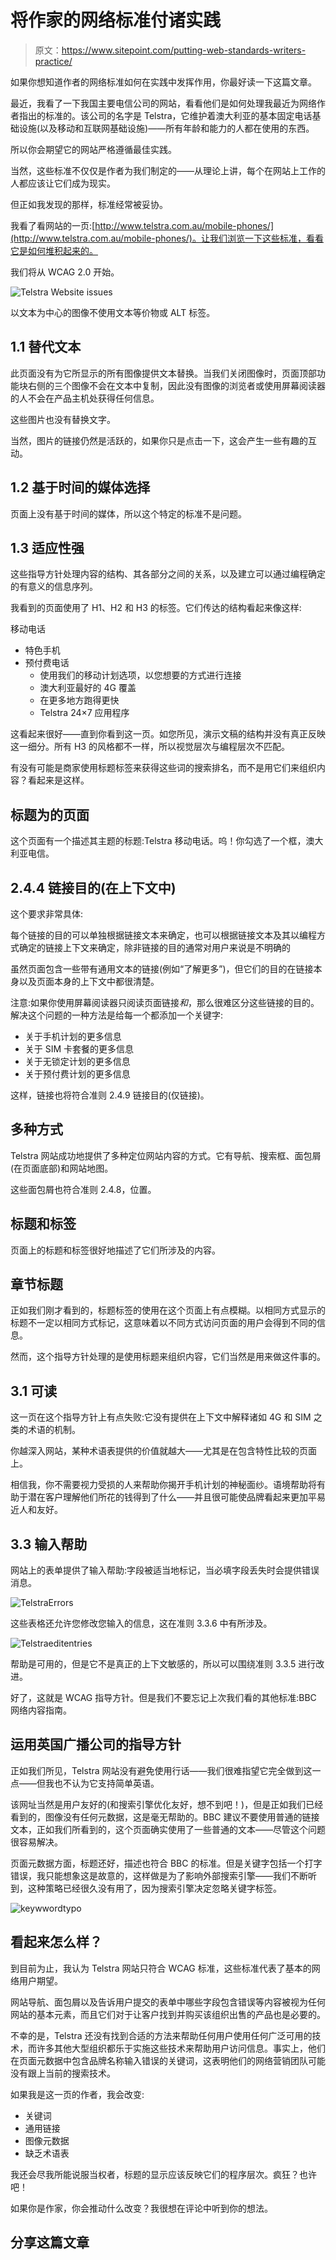 # 将作家的网络标准付诸实践

> 原文：<https://www.sitepoint.com/putting-web-standards-writers-practice/>

如果你想知道作者的网络标准如何在实践中发挥作用，你最好读一下这篇文章。

最近，我看了一下我国主要电信公司的网站，看看他们是如何处理我最近为网络作者指出的标准的。该公司的名字是 Telstra，它维护着澳大利亚的基本固定电话基础设施(以及移动和互联网基础设施)——所有年龄和能力的人都在使用的东西。

所以你会期望它的网站严格遵循最佳实践。

当然，这些标准不仅仅是作者为我们制定的——从理论上讲，每个在网站上工作的人都应该让它们成为现实。

但正如我发现的那样，标准经常被妥协。

我看了看网站的一页:[http://www.telstra.com.au/mobile-phones/](http://www.telstra.com.au/mobile-phones/)。让我们浏览一下这些标准，看看它是如何堆积起来的。

我们将从 WCAG 2.0 开始。

![Telstra Website issues](img/36a6e0af2200fa279d15cb5ac91bd045.png)

以文本为中心的图像不使用文本等价物或 ALT 标签。

## 1.1 替代文本

此页面没有为它所显示的所有图像提供文本替换。当我们关闭图像时，页面顶部功能块右侧的三个图像不会在文本中复制，因此没有图像的浏览者或使用屏幕阅读器的人不会在产品主机处获得任何信息。

这些图片也没有替换文字。

当然，图片的链接仍然是活跃的，如果你只是点击一下，这会产生一些有趣的互动。

## 1.2 基于时间的媒体选择

页面上没有基于时间的媒体，所以这个特定的标准不是问题。

## 1.3 适应性强

这些指导方针处理内容的结构、其各部分之间的关系，以及建立可以通过编程确定的有意义的信息序列。

我看到的页面使用了 H1、H2 和 H3 的标签。它们传达的结构看起来像这样:

移动电话

*   特色手机
*   预付费电话
    *   使用我们的移动计划选项，以您想要的方式进行连接
    *   澳大利亚最好的 4G 覆盖
    *   在更多地方跑得更快
    *   Telstra 24×7 应用程序

这看起来很好——直到你看到这一页。如您所见，演示文稿的结构并没有真正反映这一细分。所有 H3 的风格都不一样，所以视觉层次与编程层次不匹配。

有没有可能是商家使用标题标签来获得这些词的搜索排名，而不是用它们来组织内容？看起来是这样。

## 标题为的页面

这个页面有一个描述其主题的标题:Telstra 移动电话。呜！你勾选了一个框，澳大利亚电信。

## 2.4.4 链接目的(在上下文中)

这个要求非常具体:

每个链接的目的可以单独根据链接文本来确定，也可以根据链接文本及其以编程方式确定的链接上下文来确定，除非链接的目的通常对用户来说是不明确的

虽然页面包含一些带有通用文本的链接(例如“了解更多”)，但它们的目的在链接本身以及页面本身的上下文中都很清楚。

注意:如果你使用屏幕阅读器只阅读页面链接*和*，那么很难区分这些链接的目的。解决这个问题的一种方法是给每一个都添加一个关键字:

*   关于手机计划的更多信息
*   关于 SIM 卡套餐的更多信息
*   关于无锁定计划的更多信息
*   关于预付费计划的更多信息

这样，链接也将符合准则 2.4.9 链接目的(仅链接)。

## 多种方式

Telstra 网站成功地提供了多种定位网站内容的方式。它有导航、搜索框、面包屑(在页面底部)和网站地图。

这些面包屑也符合准则 2.4.8，位置。

## 标题和标签

页面上的标题和标签很好地描述了它们所涉及的内容。

## 章节标题

正如我们刚才看到的，标题标签的使用在这个页面上有点模糊。以相同方式显示的标题不一定以相同方式标记，这意味着以不同方式访问页面的用户会得到不同的信息。

然而，这个指导方针处理的是使用标题来组织内容，它们当然是用来做这件事的。

## 3.1 可读

这一页在这个指导方针上有点失败:它没有提供在上下文中解释诸如 4G 和 SIM 之类的术语的机制。

你越深入网站，某种术语表提供的价值就越大——尤其是在包含特性比较的页面上。

相信我，你不需要视力受损的人来帮助你揭开手机计划的神秘面纱。语境帮助将有助于潜在客户理解他们所花的钱得到了什么——并且很可能使品牌看起来更加平易近人和友好。

## 3.3 输入帮助

网站上的表单提供了输入帮助:字段被适当地标记，当必填字段丢失时会提供错误消息。

![TelstraErrors](img/da33256c1a983199afb9862fda46fe96.png)

这些表格还允许您修改您输入的信息，这在准则 3.3.6 中有所涉及。

![Telstraeditentries](img/3ec366c8b1e377e25f00281c68723af8.png)

帮助是可用的，但是它不是真正的上下文敏感的，所以可以围绕准则 3.3.5 进行改进。

好了，这就是 WCAG 指导方针。但是我们不要忘记上次我们看的其他标准:BBC 网络内容指南。

## 运用英国广播公司的指导方针

正如我们所见，Telstra 网站没有避免使用行话——我们很难指望它完全做到这一点——但我也不认为它支持简单英语。

该网址当然是用户友好的(和搜索引擎优化友好，想不到吧！)，但是正如我们已经看到的，图像没有任何元数据，这是毫无帮助的。BBC 建议不要使用普通的链接文本，正如我们所看到的，这个页面确实使用了一些普通的文本——尽管这个问题很容易解决。

页面元数据方面，标题还好，描述也符合 BBC 的标准。但是关键字包括一个打字错误，我只能想象这是故意的，这样做是为了影响外部搜索引擎——我们不断听到，这种策略已经很久没有用了，因为搜索引擎决定忽略关键字标签。

![keywwordtypo](img/28ce36c2a31e01b5b897d79fd689c805.png)

## 看起来怎么样？

到目前为止，我认为 Telstra 网站只符合 WCAG 标准，这些标准代表了基本的网络用户期望。

网站导航、面包屑以及告诉用户提交的表单中哪些字段包含错误等内容被视为任何网站的基本元素，而且它们对于让客户找到并购买该组织出售的产品也是必要的。

不幸的是，Telstra 还没有找到合适的方法来帮助任何用户使用任何广泛可用的技术，而许多其他大型组织都乐于实施这些技术来帮助用户访问信息。事实上，他们在页面元数据中包含品牌名称输入错误的关键词，这表明他们的网络营销团队可能没有跟上当前的搜索技术。

如果我是这一页的作者，我会改变:

*   关键词
*   通用链接
*   图像元数据
*   缺乏术语表

我还会尽我所能说服当权者，标题的显示应该反映它们的程序层次。疯狂？也许吧！

如果你是作家，你会推动什么改变？我很想在评论中听到你的想法。

## 分享这篇文章